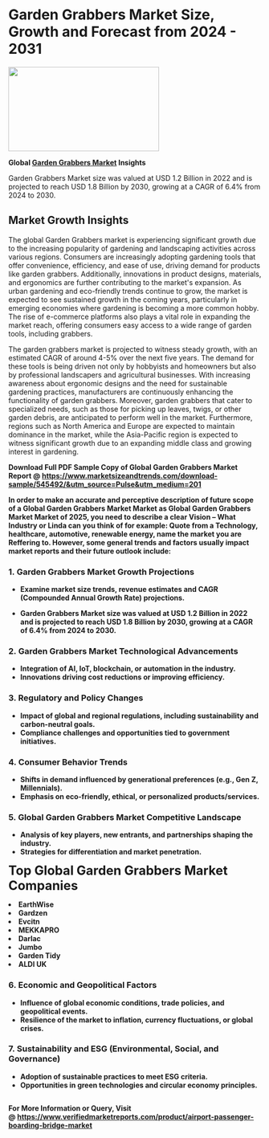 <H1>Garden Grabbers Market Size, Growth and Forecast from 2024 - 2031</H1><img class="aligncenter size-medium wp-image-584254" src="https://thirdeyenews.in/wp-content/uploads/2024/09/Global-Market-Research-300x168.jpeg" alt="" width="300" height="168" /><p><strong>Global&nbsp;<a href="https://www.marketsizeandtrends.com/download-sample/545492/&amp;utm_source=Pulse&amp;utm_medium=201">Garden Grabbers Market</a> Insights</strong></p><p>Garden Grabbers Market size was valued at USD 1.2 Billion in 2022 and is projected to reach USD 1.8 Billion by 2030, growing at a CAGR of 6.4% from 2024 to 2030.</p><p><h2>Market Growth Insights</h2> <p>The global Garden Grabbers market is experiencing significant growth due to the increasing popularity of gardening and landscaping activities across various regions. Consumers are increasingly adopting gardening tools that offer convenience, efficiency, and ease of use, driving demand for products like garden grabbers. Additionally, innovations in product designs, materials, and ergonomics are further contributing to the market's expansion. As urban gardening and eco-friendly trends continue to grow, the market is expected to see sustained growth in the coming years, particularly in emerging economies where gardening is becoming a more common hobby. The rise of e-commerce platforms also plays a vital role in expanding the market reach, offering consumers easy access to a wide range of garden tools, including grabbers.</p> <p><strong></strong></p> <p>The garden grabbers market is projected to witness steady growth, with an estimated CAGR of around 4-5% over the next five years. The demand for these tools is being driven not only by hobbyists and homeowners but also by professional landscapers and agricultural businesses. With increasing awareness about ergonomic designs and the need for sustainable gardening practices, manufacturers are continuously enhancing the functionality of garden grabbers. Moreover, garden grabbers that cater to specialized needs, such as those for picking up leaves, twigs, or other garden debris, are anticipated to perform well in the market. Furthermore, regions such as North America and Europe are expected to maintain dominance in the market, while the Asia-Pacific region is expected to witness significant growth due to an expanding middle class and growing interest in gardening. <p><strong></p><p><span class=""><strong>Download Full PDF Sample Copy of Global Garden Grabbers Market Report</strong> @ <a href="https://www.marketsizeandtrends.com/download-sample/545492/&amp;utm_source=Pulse&amp;utm_medium=201" target="_blank">https://www.marketsizeandtrends.com/download-sample/545492/&amp;utm_source=Pulse&amp;utm_medium=201</a></span></p><p>In order to make an accurate and perceptive description of future scope of a Global&nbsp;Garden Grabbers Market Market as Global&nbsp;Garden Grabbers Market Market of 2025, you need to describe a clear Vision &ndash; What Industry or Linda can you think of for example: Quote from a Technology, healthcare, automotive, renewable energy, name the market you are Reffering to. However, some general trends and factors usually impact market reports and their future outlook include:</p><h3>1.&nbsp;<strong>Garden Grabbers Market Growth Projections</strong></h3><ul><li>Examine market size trends, revenue estimates and CAGR (Compounded Annual Growth Rate) projections.</li><li><p>Garden Grabbers Market size was valued at USD 1.2 Billion in 2022 and is projected to reach USD 1.8 Billion by 2030, growing at a CAGR of 6.4% from 2024 to 2030.</p></li></ul><h3>2.&nbsp;<strong>Garden Grabbers Market Technological Advancements</strong></h3><ul><li>Integration of AI, IoT, blockchain, or automation in the industry.</li><li>Innovations driving cost reductions or improving efficiency.</li></ul><h3>3.&nbsp;<strong>Regulatory and Policy Changes</strong></h3><ul><li>Impact of global and regional regulations, including sustainability and carbon-neutral goals.</li><li>Compliance challenges and opportunities tied to government initiatives.</li></ul><h3>4.&nbsp;<strong>Consumer Behavior Trends</strong></h3><ul><li>Shifts in demand influenced by generational preferences (e.g., Gen Z, Millennials).</li><li>Emphasis on eco-friendly, ethical, or personalized products/services.</li></ul><h3>5.&nbsp;<strong>Global Garden Grabbers Market Competitive Landscape</strong></h3><ul><li>Analysis of key players, new entrants, and partnerships shaping the industry.</li><li>Strategies for differentiation and market penetration.</li></ul><p data-pm-slice="1 1 []"><span style="color: inherit; font-family: inherit; font-size: 25px;">Top Global Garden Grabbers Market Companies</span></p><div class="" data-test-id=""><p><li>EarthWise</li><li> Gardzen</li><li> Evcitn</li><li> MEKKAPRO</li><li> Darlac</li><li> Jumbo</li><li> Garden Tidy</li><li> ALDI UK</li></p></div><h3>6.&nbsp;<strong>Economic and Geopolitical Factors</strong></h3><ul><li>Influence of global economic conditions, trade policies, and geopolitical events.</li><li>Resilience of the market to inflation, currency fluctuations, or global crises.</li></ul><h3>7.&nbsp;<strong>Sustainability and ESG (Environmental, Social, and Governance)</strong></h3><ul><li>Adoption of sustainable practices to meet ESG criteria.</li><li>Opportunities in green technologies and circular economy principles.</li></ul><h2><strong style="font-size: 14px;">For More Information or Query, Visit @&nbsp;</strong><a style="background-color: #ffffff; font-size: 14px;" href="https://www.marketsizeandtrends.com/report/garden-grabbers-market/" target="_blank">https://www.verifiedmarketreports.com/product/airport-passenger-boarding-bridge-market</a></h2>
